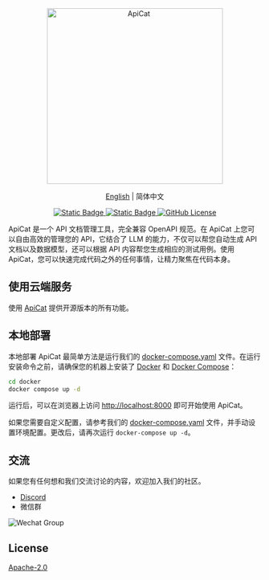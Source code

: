<div align="center">
    <img alt="ApiCat" width="350px" src="https://cdn.apicat.ai/uploads/github-logo.png"/>
</div>

<p align="center">
  <a href="./README.md">English</a> |
  简体中文
</p>

<p align="center">
    <a href="https://apicat.ai" target="_blank">
        <img alt="Static Badge" src="https://img.shields.io/badge/ai-apicat?logo=ai&logoColor=red&label=apicat&labelColor=4894FF&color=EAECF0">
    </a>
    <a href="https://discord.gg/BdF8Cd3G" target="_blank">
        <img alt="Static Badge" src="https://img.shields.io/badge/chat-Discord-4E5AF0?logo=Discord">
    </a>
    <a href="https://github.com/apicat/apicat/blob/main/LICENSE">
        <img alt="GitHub License" src="https://img.shields.io/github/license/apicat/apicat">
    </a>
</p>

ApiCat 是一个 API 文档管理工具，完全兼容 OpenAPI 规范。在 ApiCat 上您可以自由高效的管理您的 API，它结合了 LLM 的能力，不仅可以帮您自动生成 API 文档以及数据模型，还可以根据 API 内容帮您生成相应的测试用例。使用 ApiCat，您可以快速完成代码之外的任何事情，让精力聚焦在代码本身。

## 使用云端服务

使用 [ApiCat](https://apicat.ai) 提供开源版本的所有功能。

## 本地部署

本地部署 ApiCat 最简单方法是运行我们的 [docker-compose.yaml](./docker/docker-compose.yaml) 文件。在运行安装命令之前，请确保您的机器上安装了 [Docker](https://docs.docker.com/get-docker/) 和 [Docker Compose](https://docs.docker.com/compose/install/)：

```bash
cd docker
docker compose up -d
```

运行后，可以在浏览器上访问 [http://localhost:8000](http://localhost:8000) 即可开始使用 ApiCat。

如果您需要自定义配置，请参考我们的 [docker-compose.yaml](./docker/docker-compose.yaml) 文件，并手动设置环境配置。更改后，请再次运行 `docker-compose up -d`。

## 交流

如果您有任何想和我们交流讨论的内容，欢迎加入我们的社区。

- [Discord](https://discord.gg/BdF8Cd3G)
- 微信群

![Wechat Group](https://cdn.apicat.ai/uploads/wechat-group-qrcode.png)

## License

[Apache-2.0](https://github.com/apicat/apicat/blob/main/LICENSE)